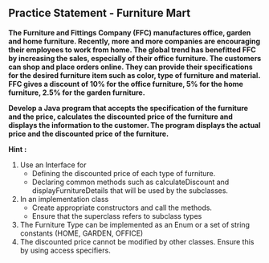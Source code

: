 ## Practice Statement - Furniture Mart

**The Furniture and Fittings Company (FFC) manufactures office, garden and home furniture. Recently, more and more companies are encouraging their employees to work from home. The global trend has benefitted FFC by increasing the sales, especially of their office furniture. The customers can shop and place orders online. They can provide their specifications for the desired furniture item such as  color, type of furniture  and material. FFC gives a discount of 10% for the office furniture, 5% for the home furniture, 2.5% for the garden furniture.**

**Develop a Java program that accepts the specification of the furniture and the price, calculates the discounted price of the furniture and displays the information to the customer. The program displays the actual price and the discounted price of the furniture.**

**Hint :**
1. Use an Interface for
    - Defining the discounted price of each type of furniture.
    - Declaring common methods such as calculateDiscount and displayFurnitureDetails that will be used by the subclasses.
2. In an implementation class
    - Create appropriate constructors and call the methods.
    - Ensure that the superclass refers to subclass types
3. The Furniture Type can be implemented as an Enum or a set of string constants (HOME, GARDEN, OFFICE)
4. The discounted price cannot be modified by other classes. Ensure this by using access specifiers.






